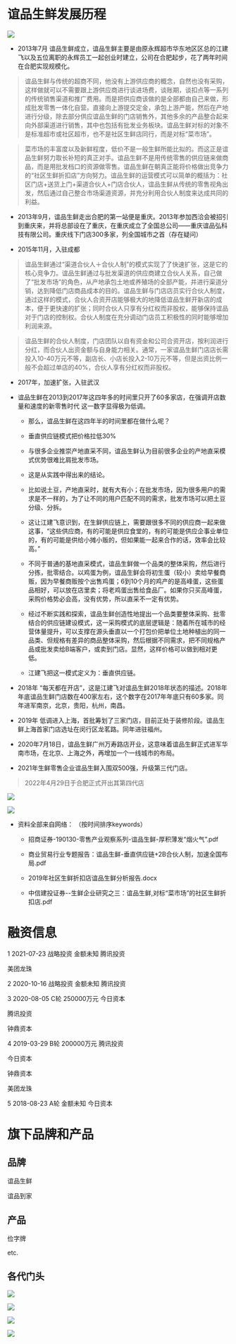 # 谊品生鲜发展历程


![](https://gitee.com/GaloisFields/WORKFLOWS4COMPANY/raw/master/resources/pic/about/谊品全国门店图1.jpeg)

- 2013年7月  谊品生鲜成立，谊品生鲜主要是由原永辉超市华东地区区总的江建飞以及五位离职的永辉员工一起创业时建立，公司在合肥起步，花了两年时间在合肥实现规模化。

> 谊品生鲜与传统的超商不同，他没有上游供应商的概念，自然也没有采购，这样做就可以不需要跟上游供应商进行谈进场费，谈账期，谈扣点等一系列的传统销售渠道和推广费用。而是把供应商该做的是全部都由自己来做，形成批发零售一体化自营。直接向上游提交定金，承包上游产能，然后在产地进行分级，除去部分供应谊品生鲜的门店销售外，其他多余的产品整合起来向外部渠道进行销售，其中也包括有批发业务板块。谊品生鲜对标的对象不是标准超市或社区超市，也不是社区生鲜店同行，而是对标“菜市场”。

> 菜市场的丰富度以及新鲜程度，低价不是一般生鲜所能比拟的。而这正是谊品生鲜努力取长补短的真正对手。谊品生鲜不是用传统零售的供应链来做商品，而是用批发档口的资源做零售。谊品生鲜在朝真正能将价格做出竞争力的“社区生鲜折扣店”方向努力。谊品生鲜的运营模式可以简单的概括为：社区门店+送货上门+渠道合伙人+门店合伙人，谊品生鲜从传统的零售视角出发，然后通过自己整合市场渠道资源，并充分利用合伙人制度来达成共同的利益。

- 2013年9月，谊品生鲜走出合肥的第一站便是重庆。2013年参加西洽会被招引到重庆来，并将总部设在了重庆，在重庆成立了全国总公司——重庆谊品弘科技有限公司。重庆线下门店300多家，列全国城市之首（存在疑问）

- 2015年11月，入驻成都

> 谊品生鲜通过“渠道合伙人＋合伙人制”的模式实现了了快速扩张，这是它的核心竞争力。谊品生鲜通过与批发渠道的供应商建立合伙人关系，自己做了“批发市场”的角色，从产地承包土地或养殖场的全部产能，并进行渠道分销，达到降低门店商品成本的目的。谊品生鲜与门店店员实行合伙人制度，通过这样的模式，合伙人合资开店能够极大的地降低谊品生鲜开新店的成本，便于更快速的扩张；同时合伙人只享有分红权而非股权，能够保持谊品对于门店的控制权。合伙人制度在充分调动门店员工积极性的同时能够增加利润来源。

> 谊品生鲜的合伙人制度，门店团队以自有资金和公司合资开店，按利润进行分红，而合伙人出资金额与自身能力相关。通常，一家谊品生鲜门店店长需投入10-40万元不等，副店长、小店长投入2-10万元不等，但是出资比例一般不会超过单店的40%，合伙人享有分红权而非股权。




- 2017年，加速扩张，入驻武汉

- 谊品生鲜在2013到2017年这四年多的时间里只开了60多家店，在强调开店数量和速度的新零售时代 这一数字显得极为低调。

	- 那么，谊品生鲜在这四年半的时间里都在做什么呢？

	- 垂直供应链模式把价格拉低30%

	- 与很多企业推崇产地直采不同，谊品生鲜认为目前很多企业的产地直采模式优势很难比肩批发市场。

	- 这是从实践中得出来的结论。

	- 比如说土豆，产地直采时，就有大有小；在批发市场，因为很多用户的需求是不一样的，为了让不同的用户匹配不同的需求，批发市场可以把土豆分级、分拆。

	- 这让江建飞意识到，在生鲜供应链上，需要跟很多不同的供应商一起来做这事，“这些供应商，有的可能是供应食堂的，有的可能是供应企事业单位的，有的可能是供给小摊小贩的，但如果能一起来合作的话，效率会比较高。”

	- 不同于普通的基地直采模式，谊品生鲜做一个品类的整体采购，然后进行分拣，批零结合。以鸡蛋为例，谊品生鲜会将初生蛋（较小）卖给早餐商贩，因为早餐商贩按个出售鸡蛋；6到10个月的鸡产的是高峰蛋，这些蛋品相好，可以放在店里卖；将老鸡蛋出售给食品厂。如果你只买高峰蛋，采购价格势必会高，没有优势，所以直采不一定有优势。

	- 经过不断实践和探索，谊品生鲜创造性地提出一个品类要整体采购、批零结合的供应链建设模式，这一采购模式的底层逻辑是：随着所在城市的经营体量提升，可以支撑在源头垂直以一个打包价把单位土地种植出的同一品类、但规格有差异的商品整体采购，然后根据不同需求，把不同规格产品或批发卖给B端客户，或卖到门店。显然，这样价格可以做到相对更低。

	- 江建飞把这一模式定义为：垂直供应链。



- 2018年   “每天都在开店”，这是江建飞对谊品生鲜2018年状态的描述。2018年年底谊品生鲜门店数在400家左右，这个数字在2017年年底只有60多家。同年进军南京，北京，贵阳，杭州，南昌。

- 2019年   低调进入上海，首批筹划了三家门店，目前正处于装修阶段。谊品生鲜上海首家门店选址在闵行区龙茗路。同年进驻福州。

- 2020年7月18日，谊品生鲜广州万寿路店开业，这意味着谊品生鲜正式进军华南市场，在北京、上海之外，再增加一个一线城市的布局。

- 2021年生鲜零售企业谊品生鲜入围双500强，升级第三代门店。

>  2022年4月29日于合肥正式开出其第四代店

![](https://gitee.com/GaloisFields/WORKFLOWS4COMPANY/raw/master/resources/pic/about/谊品全国门店图2.jpeg)



![](https://gitee.com/GaloisFields/WORKFLOWS4COMPANY/raw/master/resources/pic/about/谊品发展历程2.png)

- 资料全部来自网络：
（按时间排序keywords）

	- 招商证券-190130-零售产业观察系列-谊品生鲜-厚积薄发“烟火气”.pdf

	- 商业贸易行业专题报告：谊品生鲜-垂直供应链+2B合伙人制，加速全国布局.pdf

	- 2019年社区生鲜折扣店谊品生鲜分析报告.docx

	- 中信建投证券--生鲜企业研究之三：谊品生鲜,对标“菜市场”的社区生鲜折扣店.pdf


# 融资信息

1	2021-07-23	战略投资	金额未知
腾讯投资

美团龙珠

2	2020-10-16	战略投资	金额未知
腾讯投资

3	2020-08-05	C轮	250000万元
今日资本

腾讯投资

钟鼎资本

4	2019-03-29	B轮	200000万元
腾讯投资

今日资本

钟鼎资本

美团龙珠

5	2018-08-23	A轮	金额未知
今日资本


# 旗下品牌和产品

## 品牌

谊品生鲜

谊品到家

## 产品

俭字牌

etc.

## 各代门头

![](https://gitee.com/GaloisFields/WORKFLOWS4COMPANY/raw/master/resources/pic/about/门头1代.jpeg)


![](https://gitee.com/GaloisFields/WORKFLOWS4COMPANY/raw/master/resources/pic/about/门头2代.jpeg)


![](https://gitee.com/GaloisFields/WORKFLOWS4COMPANY/raw/master/resources/pic/about/门头3代.jpeg)



![](https://gitee.com/GaloisFields/WORKFLOWS4COMPANY/raw/master/resources/pic/about/门头4代.jpeg)
